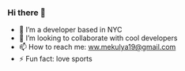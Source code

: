 ### Hi there 👋

- 🔭 I’m a developer based in NYC
- 👯 I’m looking to collaborate with cool developers
- 📫 How to reach me: ww.mekulya19@gmail.com
- ⚡ Fun fact: love sports


